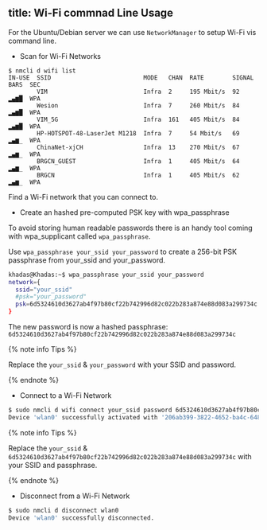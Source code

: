 title: Wi-Fi commnad Line Usage
---

For the Ubuntu/Debian server we can use `NetworkManager` to setup Wi-Fi vis command line.

* Scan for Wi-Fi Networks

```
$ nmcli d wifi list
IN-USE  SSID                          MODE   CHAN  RATE        SIGNAL  BARS  SEC
        VIM                           Infra  2     195 Mbit/s  92      ▂▄▆█  WPA
        Wesion                        Infra  7     260 Mbit/s  84      ▂▄▆█  WPA
        VIM_5G                        Infra  161   405 Mbit/s  84      ▂▄▆█  WPA
        HP-HOTSPOT-48-LaserJet M1218  Infra  7     54 Mbit/s   69      ▂▄▆_  WPA
        ChinaNet-xjCH                 Infra  13    270 Mbit/s  67      ▂▄▆_  WPA
        BRGCN_GUEST                   Infra  1     405 Mbit/s  64      ▂▄▆_  WPA
        BRGCN                         Infra  1     405 Mbit/s  62      ▂▄▆_  WPA
```

Find a Wi-Fi network that you can connect to.

* Create an hashed pre-computed PSK key with wpa_passphrase

To avoid storing human readable passwords there is an handy tool coming with wpa_supplicant called `wpa_passphrase`.

Use `wpa_passphrase your_ssid your_password` to create a 256-bit PSK passphrase from your_ssid and your_password.

```bash
khadas@Khadas:~$ wpa_passphrase your_ssid your_password
network={
  ssid="your_ssid"
  #psk="your_password"
  psk=6d5324610d3627ab4f97b80cf22b742996d82c022b283a874e88d083a299734c
}
```

The new password is now a hashed passphrase: `6d5324610d3627ab4f97b80cf22b742996d82c022b283a874e88d083a299734c`

{% note info Tips %}

Replace the `your_ssid` & `your_password` with your SSID and password.

{% endnote %}

* Connect to a Wi-Fi Network

```bash
$ sudo nmcli d wifi connect your_ssid password 6d5324610d3627ab4f97b80cf22b742996d82c022b283a874e88d083a299734c wep-key-type key
Device 'wlan0' successfully activated with '206ab399-3822-4652-ba4c-64847af0bce9'.
```

{% note info Tips %}

Replace the `your_ssid` & `6d5324610d3627ab4f97b80cf22b742996d82c022b283a874e88d083a299734c` with your SSID and passphrase.

{% endnote %}

* Disconnect from a Wi-Fi Network

```bash
$ sudo nmcli d disconnect wlan0
Device 'wlan0' successfully disconnected.
```

